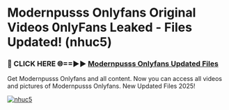 # Modernpusss Onlyfans Original Videos 0nlyFans Leaked - Files Updated! (nhuc5)

<h3>🔴 CLICK HERE 🌐==►► <a href="https://tinyurl.com/ehrbuxhb" rel="nofollow">Modernpusss Onlyfans Updated Files</a></h3>

Get Modernpusss Onlyfans and all content. Now you can access all videos and pictures of Modernpusss Onlyfans. New Updated Files 2025!

[![nhuc5](https://i.imgur.com/lVYEuWS.gif)](https://tinyurl.com/ehrbuxhb)
